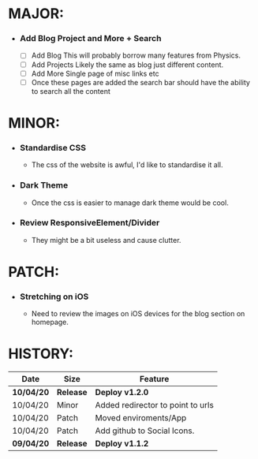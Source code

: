 # MAJOR:

* ### Add Blog Project and More + Search
    - [ ] Add Blog
        This will probably borrow many features from Physics.
    - [ ] Add Projects
        Likely the same as blog just different content.
    - [ ] Add More
        Single page of misc links etc
    - [ ] Once these pages are added the search bar should have the ability to search all the content

# MINOR:

* ### Standardise CSS
    * The css of the website is awful, I'd like to standardise it all.

* ### Dark Theme
    * Once the css is easier to manage dark theme would be cool.

* ### Review ResponsiveElement/Divider
    * They might be a bit useless and cause clutter.


# PATCH:

* ### Stretching on iOS
    * Need to review the images on iOS devices for the blog section on homepage.
 
# HISTORY:
| Date | Size | Feature |
|---|---|---|
| **10/04/20** | **Release** | **Deploy v1.2.0** |
| 10/04/20 | Minor | Added redirector to point to urls |
| 10/04/20 | Patch | Moved enviroments/App |
| 10/04/20 | Patch | Add github to Social Icons. |
| **09/04/20** | **Release** | **Deploy v1.1.2** |

